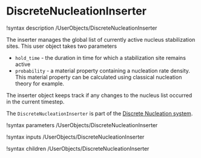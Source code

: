 
# DiscreteNucleationInserter

!syntax description /UserObjects/DiscreteNucleationInserter

The inserter manages the global list of currently active nucleus stabilization sites. This user object takes two parameters
* `hold_time` - the duration in time for which a stabilization site remains active
* `probability` - a material property containing a nucleation rate density. This material property can be calculated using classical nucleation theory for example.

The inserter object keeps track if any changes to the nucleus list occurred in the current timestep.

The `DiscreteNucleationInserter` is part of the [Discrete Nucleation system](Nucleation/DiscreteNucleation.md).

!syntax parameters /UserObjects/DiscreteNucleationInserter

!syntax inputs /UserObjects/DiscreteNucleationInserter

!syntax children /UserObjects/DiscreteNucleationInserter
